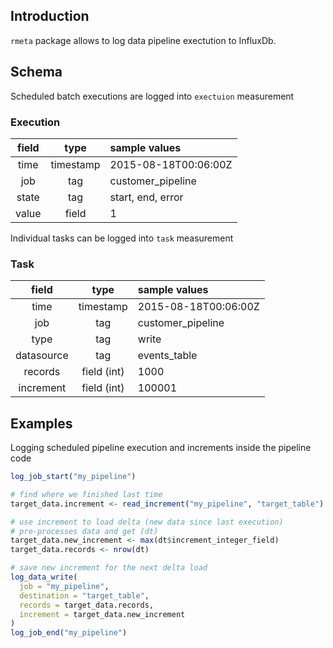 ## Introduction

`rmeta` package allows to log data pipeline exectution to InfluxDb.


## Schema

Scheduled batch executions are logged into `exectuion` measurement

### Execution

| field         |   type        | sample values        | 
|:-------------:|:-------------:|:---------------------|
| time          | timestamp     | 2015-08-18T00:06:00Z |
| job           | tag           | customer_pipeline    |
| state         | tag           | start, end, error    |
| value         | field         | 1                    |

Individual tasks can be logged into `task` measurement

### Task

| field         |   type        | sample values        | 
|:-------------:|:-------------:|:---------------------|
| time          | timestamp     | 2015-08-18T00:06:00Z |
| job           | tag           | customer_pipeline    |
| type          | tag           | write                |
| datasource    | tag           | events_table         |
| records       | field (int)   | 1000                 |
| increment     | field (int)   | 100001               |


## Examples

Logging scheduled pipeline execution and increments inside the pipeline code

```R
log_job_start("my_pipeline")

# find where we finished last time
target_data.increment <- read_increment("my_pipeline", "target_table")

# use increment to load delta (new data since last execution)
# pre-processes data and get (dt)
target_data.new_increment <- max(dt$increment_integer_field)
target_data.records <- nrow(dt)

# save new increment for the next delta load
log_data_write(
  job = "my_pipeline", 
  destination = "target_table",
  records = target_data.records, 
  increment = target_data.new_increment
)
log_job_end("my_pipeline")
```
